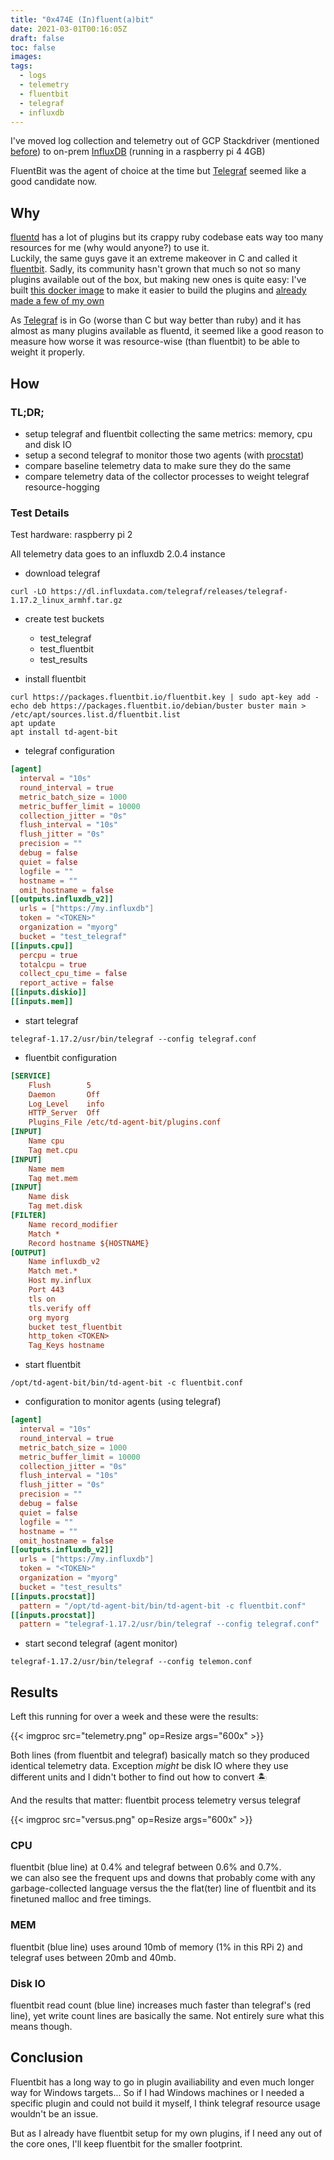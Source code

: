 ```yaml
---
title: "0x474E (In)fluent(a)bit"
date: 2021-03-01T00:16:05Z
draft: false
toc: false
images:
tags: 
  - logs
  - telemetry
  - fluentbit
  - telegraf
  - influxdb
---
```


I've moved log collection and telemetry out of GCP Stackdriver (mentioned [before](/tags/gcp/)) to on-prem [InfluxDB](https://www.influxdata.com) (running in a raspberry pi 4 4GB)

FluentBit was the agent of choice at the time but [Telegraf](https://www.influxdata.com/time-series-platform/telegraf/) seemed like a good candidate now.

## Why

[fluentd](https://www.fluentd.org/) has a lot of plugins but its crappy ruby codebase eats way too many resources for me (why would anyone?) to use it.  
Luckily, the same guys gave it an extreme makeover in C and called it [fluentbit](https://fluentbit.io/). Sadly, its community hasn't grown that much so not so many plugins available out of the box, but making new ones is quite easy: I've built [this docker image](https://github.com/fopina/docker-fluent-bit-plugin-dev) to make it easier to build the plugins and [already made a few of my own](https://github.com/fopina?tab=repositories&q=fluent-bit)

As [Telegraf](https://www.influxdata.com/time-series-platform/telegraf/) is in Go (worse than C but way better than ruby) and it has almost as many plugins available as fluentd, it seemed like a good reason to measure how worse it was resource-wise (than fluentbit) to be able to weight it properly.

## How

### TL;DR;

* setup telegraf and fluentbit collecting the same metrics: memory, cpu and disk IO
* setup a second telegraf to monitor those two agents (with [procstat](https://github.com/influxdata/telegraf/blob/master/plugins/inputs/procstat/README.md))
* compare baseline telemetry data to make sure they do the same
* compare telemetry data of the collector processes to weight telegraf resource-hogging

### Test Details

Test hardware: raspberry pi 2

All telemetry data goes to an influxdb 2.0.4 instance

* download telegraf
```shell
curl -LO https://dl.influxdata.com/telegraf/releases/telegraf-1.17.2_linux_armhf.tar.gz
```

* create test buckets
  * test_telegraf
  * test_fluentbit
  * test_results

* install fluentbit
```shell
curl https://packages.fluentbit.io/fluentbit.key | sudo apt-key add -
echo deb https://packages.fluentbit.io/debian/buster buster main > /etc/apt/sources.list.d/fluentbit.list
apt update
apt install td-agent-bit
```

* telegraf configuration
```toml
[agent]
  interval = "10s"
  round_interval = true
  metric_batch_size = 1000
  metric_buffer_limit = 10000
  collection_jitter = "0s"
  flush_interval = "10s"
  flush_jitter = "0s"
  precision = ""
  debug = false
  quiet = false
  logfile = ""
  hostname = ""
  omit_hostname = false
[[outputs.influxdb_v2]]
  urls = ["https://my.influxdb"]
  token = "<TOKEN>"
  organization = "myorg"
  bucket = "test_telegraf"
[[inputs.cpu]]
  percpu = true
  totalcpu = true
  collect_cpu_time = false
  report_active = false
[[inputs.diskio]]
[[inputs.mem]]
```

* start telegraf
```
telegraf-1.17.2/usr/bin/telegraf --config telegraf.conf
```

* fluentbit configuration
```ini
[SERVICE]
    Flush        5
    Daemon       Off
    Log_Level    info
    HTTP_Server  Off
    Plugins_File /etc/td-agent-bit/plugins.conf
[INPUT]
    Name cpu
    Tag met.cpu
[INPUT]
    Name mem
    Tag met.mem
[INPUT]
    Name disk
    Tag met.disk
[FILTER]
    Name record_modifier
    Match *
    Record hostname ${HOSTNAME}
[OUTPUT]
    Name influxdb_v2
    Match met.*
    Host my.influx
    Port 443
    tls on
    tls.verify off
    org myorg
    bucket test_fluentbit
    http_token <TOKEN>
    Tag_Keys hostname
```

* start fluentbit
```
/opt/td-agent-bit/bin/td-agent-bit -c fluentbit.conf
```

* configuration to monitor agents (using telegraf)
```toml
[agent]
  interval = "10s"
  round_interval = true
  metric_batch_size = 1000
  metric_buffer_limit = 10000
  collection_jitter = "0s"
  flush_interval = "10s"
  flush_jitter = "0s"
  precision = ""
  debug = false
  quiet = false
  logfile = ""
  hostname = ""
  omit_hostname = false
[[outputs.influxdb_v2]]
  urls = ["https://my.influxdb"]
  token = "<TOKEN>"
  organization = "myorg"
  bucket = "test_results"
[[inputs.procstat]]
  pattern = "/opt/td-agent-bit/bin/td-agent-bit -c fluentbit.conf"
[[inputs.procstat]]
  pattern = "telegraf-1.17.2/usr/bin/telegraf --config telegraf.conf"
```

* start second telegraf (agent monitor)
```
telegraf-1.17.2/usr/bin/telegraf --config telemon.conf
```

## Results

Left this running for over a week and these were the results:

{{< imgproc src="telemetry.png" op=Resize args="600x" >}}

Both lines (from fluentbit and telegraf) basically match so they produced identical telemetry data. Exception *might* be disk IO where they use different units and I didn't bother to find out how to convert :desert_island:

And the results that matter: fluentbit process telemetry versus telegraf

{{< imgproc src="versus.png" op=Resize args="600x" >}}

### CPU

fluentbit (blue line) at 0.4% and telegraf between 0.6% and 0.7%.  
we can also see the frequent ups and downs that probably come with any garbage-collected language versus the the flat(ter) line of fluentbit and its finetuned malloc and free timings.

### MEM

fluentbit (blue line) uses around 10mb of memory (1% in this RPi 2) and telegraf uses between 20mb and 40mb.

### Disk IO

fluentbit read count (blue line) increases much faster than telegraf's (red line), yet write count lines are basically the same. Not entirely sure what this means though.

## Conclusion

Fluentbit has a long way to go in plugin availiability and even much longer way for Windows targets... So if I had Windows machines or I needed a specific plugin and could not build it myself, I think telegraf resource usage wouldn't be an issue.

But as I already have fluentbit setup for my own plugins, if I need any out of the core ones, I'll keep fluentbit for the smaller footprint.

